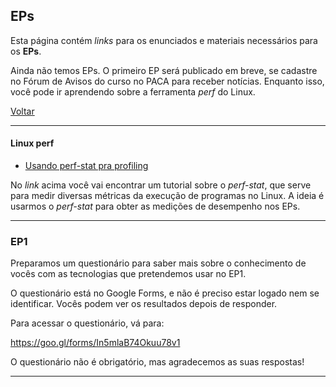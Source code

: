 ## EPs

Esta página contém *links* para os enunciados e materiais necessários para os
**EPs**.

Ainda não temos EPs. O primeiro EP será publicado em breve, se cadastre no
Fórum de Avisos do curso no PACA para receber notícias. Enquanto isso, você
pode ir aprendendo sobre a ferramenta *perf* do Linux.

[Voltar](./index.html)

---

#### Linux perf

- [Usando perf-stat pra profiling](https://perf.wiki.kernel.org/index.php/Tutorial#Counting_with_perf_stat)

No *link* acima você vai encontrar um tutorial sobre o *perf-stat*, que serve
para medir diversas métricas da execução de programas no Linux. A ideia é
usarmos o *perf-stat* para obter as medições de desempenho nos EPs.

---

### EP1

Preparamos um questionário para saber mais sobre o conhecimento de vocês com as
tecnologias que pretendemos usar no EP1.

O questionário está no Google Forms, e não é preciso estar logado nem se
identificar. Vocês podem ver os resultados depois de responder.

Para acessar o questionário, vá para:

https://goo.gl/forms/In5mlaB74Okuu78v1

O questionário não é obrigatório, mas agradecemos as suas respostas!

---
